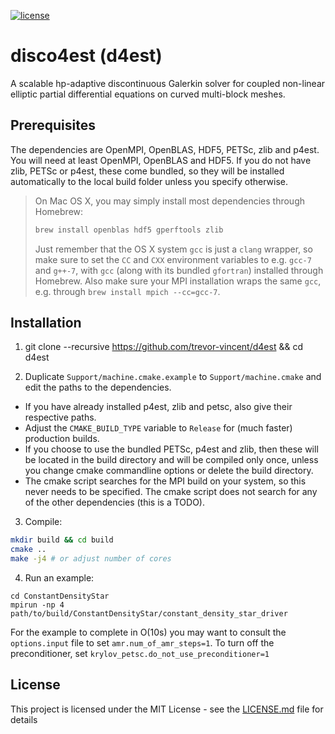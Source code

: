 [![license](https://img.shields.io/github/license/mashape/apistatus.svg)](https://github.com/trevor-vincent/d4est/blob/master/LICENSE.md)

# disco4est (d4est)

A scalable hp-adaptive discontinuous Galerkin solver for coupled non-linear elliptic partial differential equations on curved multi-block meshes.

## Prerequisites

The dependencies are OpenMPI, OpenBLAS, HDF5, PETSc, zlib and p4est. You will need at least OpenMPI, OpenBLAS and HDF5. If you do not have zlib, PETSc or p4est, these come bundled, so they will be installed automatically to the local build folder unless you specify otherwise.

> On Mac OS X, you may simply install most dependencies through Homebrew:
>
> ```bash
> brew install openblas hdf5 gperftools zlib
> ```
>
> Just remember that the OS X system `gcc` is just a `clang` wrapper, so make sure to set the `CC` and `CXX` environment variables to e.g. `gcc-7` and `g++-7`, with `gcc` (along with its bundled `gfortran`) installed through Homebrew. Also make sure your MPI installation wraps the same `gcc`, e.g. through `brew install mpich --cc=gcc-7`.

## Installation

1) git clone --recursive https://github.com/trevor-vincent/d4est && cd d4est

2) Duplicate `Support/machine.cmake.example` to `Support/machine.cmake` and edit the paths to the dependencies.
  - If you have already installed p4est, zlib and petsc, also give their respective paths.
  - Adjust the `CMAKE_BUILD_TYPE` variable to `Release` for (much faster) production builds.
  - If you choose to use the bundled PETSc, p4est and zlib, then these will be located in the build directory and will be compiled only once, unless you change cmake commandline options or delete the build directory.
  - The cmake script searches for the MPI build on your system, so this never needs to be specified. The cmake script does not search for any of the other dependencies (this is a TODO).

3) Compile:

  ```bash
  mkdir build && cd build
  cmake ..
  make -j4 # or adjust number of cores
  ```

4) Run an example:

  ```
  cd ConstantDensityStar
  mpirun -np 4 path/to/build/ConstantDensityStar/constant_density_star_driver
  ```

  For the example to complete in O(10s) you may want to consult the `options.input` file to set `amr.num_of_amr_steps=1`. To turn off the preconditioner, set `krylov_petsc.do_not_use_preconditioner=1`

## License

This project is licensed under the MIT License - see the [LICENSE.md](LICENSE.md) file for details
